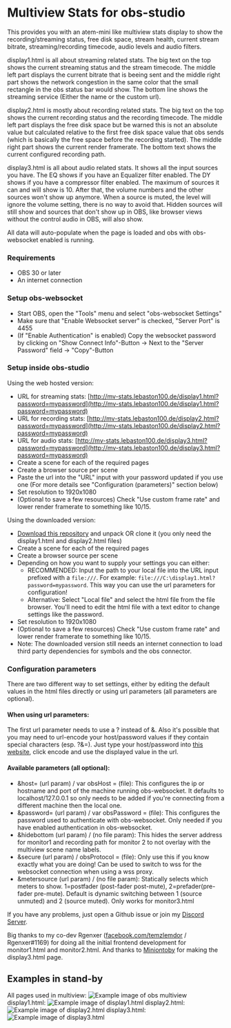 # Multiview Stats for obs-studio

This provides you with an atem-mini like multiview stats display to show the recording/streaming status, free disk space, stream health, current stream bitrate, streaming/recording timecode, audio levels and audio filters.

display1.html is all about streaming related stats. The big text on the top shows the current streaming status and the stream timecode. The middle left part displays the current bitrate that is beeing sent and the middle right part shows the network congestion in the same color that the small rectangle in the obs status bar would show. The bottom line shows the streaming service (Either the name or the custom url).

display2.html is mostly about recording related stats. The big text on the top shows the current recording status and the recording timecode. The middle left part displays the free disk space but be warned this is not an absolute value but calculated relative to the first free disk space value that obs sends (which is basically the free space before the recording started). The middle right part shows the current render framerate. The bottom text shows the current configured recording path.

display3.html is all about audio related stats. It shows all the input sources you have. The EQ shows if you have an Equalizer filter enabled. The DY shows if you have a compressor filter enabled. The maximum of sources it can and will show is 10. After that, the volume numbers and the other sources won't show up anymore. When a source is muted, the level will ignore the volume setting, there is no way to avoid that. Hidden sources will still show and sources that don't show up in OBS, like browser views without the control audio in OBS, will also show.

All data will auto-populate when the page is loaded and obs with obs-websocket enabled is running.

### Requirements
- OBS 30 or later
- An internet connection

### Setup obs-websocket
- Start OBS, open the "Tools" menu and select "obs-websocket Settings"
- Make sure that "Enable Websocket server" is checked, "Server Port" is 4455
- (If "Enable Authentication" is enabled) Copy the websocket password by clicking on "Show Connect Info"-Button -> Next to the "Server Password" field -> "Copy"-Button

### Setup inside obs-studio

Using the web hosted version:
- URL for streaming stats: [http://mv-stats.lebaston100.de/display1.html?password=mypassword](http://mv-stats.lebaston100.de/display1.html?password=mypassword)
- URL for recording stats: [http://mv-stats.lebaston100.de/display2.html?password=mypassword](http://mv-stats.lebaston100.de/display2.html?password=mypassword)
- URL for audio stats: [http://mv-stats.lebaston100.de/display3.html?password=mypassword](http://mv-stats.lebaston100.de/display3.html?password=mypassword)
- Create a scene for each of the required pages
- Create a browser source per scene
- Paste the url into the "URL" input with your password updated if you use one (For more details see "Configuration (parameters)" section below)
- Set resolution to 1920x1080
- (Optional to save a few resources) Check "Use custom frame rate" and lower render framerate to something like 10/15.

Using the downloaded version:
- [Download this repository](https://github.com/lebaston100/mv-stats-for-obs/archive/master.zip) and unpack OR clone it (you only need the display1.html and display2.html files)
- Create a scene for each of the required pages
- Create a browser source per scene
- Depending on how you want to supply your settings you can either:
    - RECOMMENDED: Input the path to your local file into the URL input prefixed with a `file:///`. For example: `file:///C:\display1.html?password=mypassword`. This way you can use the url parameters for configuration!
    - Alternative: Select "Local file" and select the html file from the file browser. You'll need to edit the html file with a text editor to change settings like the password.
- Set resolution to 1920x1080
- (Optional to save a few resources) Check "Use custom frame rate" and lower render framerate to something like 10/15.
- Note: The downloaded version still needs an internet connection to load third party dependencies for symbols and the obs connector.


### Configuration parameters
There are two different way to set settings, either by editing the default values in the html files directly or using url parameters (all parameters are optional).

#### When using url parameters:
The first url parameter needs to use a ? instead of &. Also it's possible that you may need to url-encode your host/password values if they contain special characters (esp. ?&=). Just type your host/password into [this website](https://urlencode.org/), click encode and use the displayed value in the url.

#### Available parameters (all optional):
- &host= (url param) / var obsHost = (file): This configures the ip or hostname and port of the machine running obs-websocket. It defaults to localhost/127.0.0.1 so only needs to be added if you're connecting from a different machine then the local one.
- &password= (url param) / var obsPassword = (file): This configures the password used to authenticate with obs-websocket. Only needed if you have enabled authentication in obs-websocket.
- &hidebottom (url param) / (no file param): This hides the server address for monitor1 and recording path for monitor 2 to not overlay with the multiview scene name labels.
- &secure (url param) / obsProtocol = (file): Only use this if you know exactly what you are doing! Can be used to switch to wss for the websocket connection when using a wss proxy.
- &metersource (url param) / (no file param): Statically selects which meters to show. 1=postfader (post-fader post-mute), 2=prefader(pre-fader pre-mute). Default is dynamic switching between 1 (source unmuted) and 2 (source muted). Only works for monitor3.html

If you have any problems, just open a Github issue or join my [Discord Server](https://discord.gg/PCYQJwX).

Big thanks to my co-dev Rgenxer ([facebook.com/temzlemdor](https://www.facebook.com/temzlemdor) / Rgenxer#1169) for doing all the initial frontend development for monitor1.html and monitor2.html.
And thanks to [Miniontoby](https://github.com/Miniontoby) for making the display3.html page.

## Examples in stand-by
All pages used in multiview:
![Example image of obs multiview](https://cdn.lebaston100.de/git/amv/everything.png)
display1.html:
![Example image of display1.html](https://cdn.lebaston100.de/git/amv/display1.png)
display2.html:
![Example image of display2.html](https://cdn.lebaston100.de/git/amv/display2.png)
display3.html:
![Example image of display3.html](https://cdn.lebaston100.de/git/amv/display3.png)
